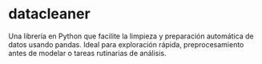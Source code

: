 # datacleaner
Una librería en Python que facilite la limpieza y preparación automática de datos usando pandas. Ideal para exploración rápida, preprocesamiento antes de modelar o tareas rutinarias de análisis.

